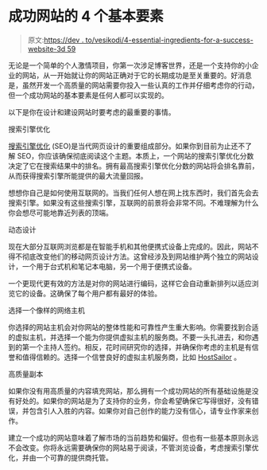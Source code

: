 # 成功网站的 4 个基本要素

> 原文:[https://dev . to/vesikodi/4-essential-ingredients-for-a-success-website-3d 59](https://dev.to/vesikodi/4-essential-ingredients-for-a-successful-website-3d59)

无论是一个简单的个人激情项目，你第一次涉足博客世界，还是一个支持你的小企业的网站，从一开始就让你的网站正确对于它的长期成功是至关重要的。好消息是，虽然开发一个高质量的网站需要你投入一些认真的工作并仔细考虑你的行动，但一个成功网站的基本要素是任何人都可以实现的。

以下是你在设计和建设网站时要考虑的最重要的事情。

搜索引擎优化

[搜索引擎优化](https://searchengineland.com/guide/what-is-seo) (SEO)是当代网页设计的重要组成部分。如果你到目前为止还不了解 SEO，你应该确保彻底阅读这个主题。本质上，一个网站的搜索引擎优化分数决定了它在搜索结果中的排名。拥有最高搜索引擎优化分数的网站将会排名靠前，从而获得搜索引擎所能提供的最大流量回报。

想想你自己是如何使用互联网的。当我们任何人想在网上找东西时，我们首先会去搜索引擎。如果没有这些搜索引擎，互联网的前景将会非常不同。不难理解为什么你会想尽可能地靠近列表的顶端。

动态设计

现在大部分互联网浏览都是在智能手机和其他便携式设备上完成的。因此，网站不得不彻底改变他们的移动网页设计方法。这曾经涉及到网站维护两个独立的网站设计，一个用于台式机和笔记本电脑，另一个用于便携式设备。

一个更现代更有效的方法是对你的网站进行编码，这样它会自动重新排列以适应浏览它的设备。这确保了每个用户都有最好的体验。

选择一个像样的网络主机

你选择的网站主机会对你网站的整体性能和可靠性产生重大影响。你需要找到合适的虚拟主机，并选择一个能为你提供虚拟主机的服务商。不要一头扎进去，和你遇到的第一个主持人签约。相反，花时间研究你的选择，并确保你考虑的主机是有信誉和值得信赖的。选择一个信誉良好的虚拟主机服务商，比如 [HostSailor](https://hostsailor.com/) 。

高质量副本

如果你没有用高质量的内容填充网站，那么拥有一个成功网站的所有基础设施是没有好处的。如果你的网站是为了支持你的业务，你会希望确保它写得很好，没有错误，并包含引人入胜的内容。如果你对自己创作的能力没有信心，请专业作家来创作。

建立一个成功的网站意味着了解市场的当前趋势和偏好。但也有一些基本原则永远不会改变。你将永远需要确保你的网站易于阅读，不管浏览设备，考虑搜索引擎优化，并由一个可靠的提供商托管。